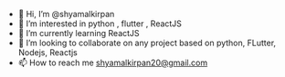 - 👋 Hi, I’m @shyamalkirpan
- 👀 I’m interested in python , flutter , ReactJS 
- 🌱 I’m currently learning ReactJS 
- 💞️ I’m looking to collaborate on any project based on python, FLutter, Nodejs, Reactjs 
- 📫 How to reach me shyamalkirpan20@gmail.com

<!---
shyamalkirpan/shyamalkirpan is a ✨ special ✨ repository because its `README.md` (this file) appears on your GitHub profile.
You can click the Preview link to take a look at your changes.
--->
